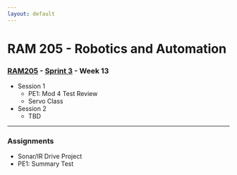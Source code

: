 ```yaml
---
layout: default
---
```


# RAM 205 - Robotics and Automation

### [RAM205](../../) - [Sprint 3](../) - Week 13

- Session 1
    - PE1: Mod 4 Test Review
    - Servo Class
- Session 2
    - TBD
    
---

### Assignments

- Sonar/IR Drive Project
- PE1: Summary Test

